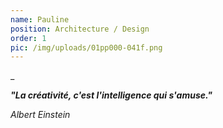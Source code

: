 ```yaml
---
name: Pauline
position: Architecture / Design
order: 1
pic: /img/uploads/01pp000-041f.png
---
```

_

_**"La créativité, c'est l'intelligence qui s'amuse."**_

_Albert Einstein_
